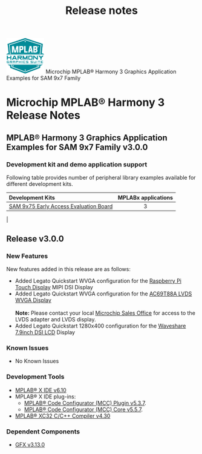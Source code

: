 ﻿---
title: Release notes
nav_order: 99
---

![MPLAB® Harmony Graphics Suite](./images/mhgs.png) Microchip MPLAB® Harmony 3 Graphics Application Examples for SAM 9x7 Family
# Microchip MPLAB® Harmony 3 Release Notes

## MPLAB® Harmony 3 Graphics Application Examples for SAM 9x7 Family v3.0.0

### Development kit and demo application support

Following table provides number of peripheral library examples available for different development kits.

| Development Kits  | MPLABx applications |
|:-----------------|:-------------------:|
| [SAM 9x75 Early Access Evaluation Board](https://www.microchip.com/en-us/development-tool/EA14J50A) | 3 |
|

## Release v3.0.0

### New Features

New features added in this release are as follows:

- Added Legato Quickstart WVGA configuration for the [Raspberry Pi Touch Display](https://www.raspberrypi.com/products/raspberry-pi-touch-display/) MIPI DSI Display
- Added Legato Quickstart WVGA configuration for the [AC69T88A LVDS WVGA Display](https://www.microchip.com/en-us/about/global-sales-and-distribution) <br/><br/>**Note:** Please contact your local [Microchip Sales Office](https://www.microchip.com/en-us/about/global-sales-and-distribution) for access to the LVDS adapter and LVDS display.
- Added Legato Quickstart 1280x400 configuration for the [Waveshare 7.9inch DSI LCD](https://www.waveshare.com/7.9inch-dsi-lcd.htm) Display

### Known Issues

- No Known Issues

### Development Tools

- [MPLAB® X IDE v6.10](https://www.microchip.com/mplab/mplab-x-ide)
- MPLAB® X IDE plug-ins:
    - [MPLAB® Code Configurator (MCC) Plugin v5.3.7](https://github.com/Microchip-MPLAB-Harmony/mplabx-plugin).
    - [MPLAB® Code Configurator (MCC) Core v5.5.7](https://github.com/Microchip-MPLAB-Harmony/mplabx-plugin).
- [MPLAB® XC32 C/C++ Compiler v4.30](https://www.microchip.com/mplab/compilers)

### Dependent Components

* [GFX v3.13.0](https://github.com/Microchip-MPLAB-Harmony/gfx/releases/tag/v3.13.0)
